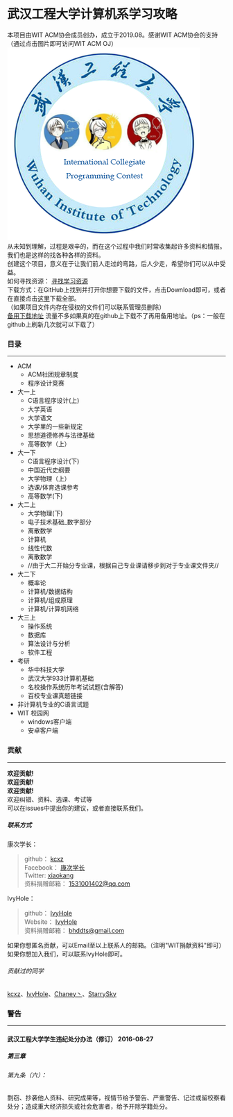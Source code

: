 # 武汉工程大学计算机系学习攻略

本项目由WIT ACM协会成员创办，成立于2019.08。感谢WIT ACM协会的支持（通过点击图片即可访问WIT ACM OJ）    
[![](/img/WITACM.png)](http://witacm.com/ "WIT ACM logo2")    
从未知到理解，过程是艰辛的，而在这个过程中我们时常收集起许多资料和情报。    
我们也是这样的找各种各样的资料。    
创建这个项目，意义在于让我们前人走过的弯路，后人少走，希望你们可以从中受益。    
如何寻找资源： [寻找学习资源](https://raw.githubusercontent.com/IvyHole/WITCL/master/%E5%AF%BB%E6%89%BE%E5%AD%A6%E4%B9%A0%E8%B5%84%E6%BA%90.docx "寻找学习资源")   
下载方式：在GitHub上找到并打开你想要下载的文件，点击Download即可，或者在直接点击[这里](https://codeload.github.com/IvyHole/WITCL/zip/master )下载全部。  
（如果项目文件内存在侵权的文件们可以联系管理员删除）  
[备用下载地址](http://witcl.ys168.com/) 流量不多如果真的在github上下载不了再用备用地址。（ps：一般在github上刷新几次就可以下载了）

### 目录
***
+ ACM
    + ACM社团规章制度
    + 程序设计竞赛
+ 大一上
    + C语言程序设计(上)
    + 大学英语
    + 大学语文
    + 大学里的一些新规定
    + 思想道德修养与法律基础
    + 高等数学（上）
+ 大一下
    + C语言程序设计(下)
    + 中国近代史纲要    
    + 大学物理（上）  
    + 选课/体育选课参考
    + 高等数学(下)
+ 大二上
    + 大学物理(下)
    + 电子技术基础_数字部分
    + 离散数学
    + 计算机
    + 线性代数
    + 离散数学  
    + //由于大二开始分专业课，根据自己专业课请移步到对于专业课文件夹//
+ 大二下
    + 概率论
    + 计算机/数据结构
    + 计算机/组成原理
    + 计算机/计算机网络
+ 大三上
    + 操作系统
    + 数据库
    + 算法设计与分析
    + 软件工程
+ 考研
    + 华中科技大学
    + 武汉大学933计算机基础
    + 名校操作系统历年考试试题(含解答)
    + 百校专业课真题链接
+ 非计算机专业的C语言试题
+ WIT 校园网
    + windows客户端
    + 安卓客户端


### 贡献
***
****欢迎贡献!****  
****欢迎贡献!****  
****欢迎贡献!****  
欢迎纠错、资料、选课、考试等    
可以在issues中提出你的建议，或者直接联系我们。    

##### 联系方式
康次学长：
>github： [kcxz](https://github.com/kcxz "kcxz")  
>Facebook： [康次学长](https://www.facebook.com/xiao.kang.5209 "kcxz")  
>Twitter: [xiaokang](https://www.twitter.com/xiaokan56671265)  
>资料捐赠邮箱： 1531001402@qq.com  
        
IvyHole：
>github： [IvyHole](https://github.com/IvyHole "IvyHole")  
>Website： [IvyHole](https://ivyhole.com "IvyHole")  
>资料捐赠邮箱： bhddts@gmail.com  

如果你想匿名贡献，可以Email至以上联系人的邮箱。（注明"WIT捐献资料"即可）    
如果你想加入我们，可以联系IvyHole即可。    

###### 贡献过的同学
[kcxz](https://github.com/kcxz "kcxz")、[IvyHole](https://github.com/IvyHole "IvyHole")、[Chaney丶](https://www.witchen.cn "Chaney丶")、[StarrySky](https://starrysky1024.com/ "StarrySky")
### 警告
***
#### 武汉工程大学学生违纪处分办法（修订）    2016-08-27
##### 第三章 
###### 第九条（六）：  
 剽窃、抄袭他人资料、研究成果等，视情节给予警告、严重警告、记过或留校察看处分；造成重大经济损失或社会危害者，给予开除学籍处分。
